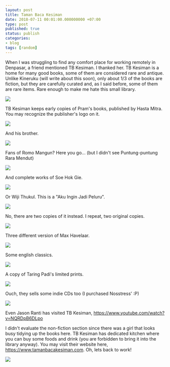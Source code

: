 ```yaml
---
layout: post
title: Taman Baca Kesiman
date: 2018-07-11 00:01:00.000000000 +07:00
type: post
published: true
status: publish
categories:
- blog
tags: [random]
---
```


When I was struggling to find any comfort place for working remotely in Denpasar, a friend mentioned TB Kesiman. I thanked her. TB Kesiman is a home for many good books, some of them are considered rare and antique. Unlike Kineruku (will write about this soon), only about 1/3 of the books are fiction, but they are carefully curated and, as I said before, some of them are rare items. Rare enough to make me hate this small library.

<img src="/assets/kesiman.jpeg">

TB Kesiman keeps early copies of Pram's books, published by Hasta Mitra. You may recognize the publisher's logo on it.

<img src="/assets/kesiman-pram.jpeg">

And his brother.

<img src="/assets/kesiman-soesilo-toer.jpeg">

Fans of Romo Mangun? Here you go... (but I didn't see Puntung-puntung Rara Mendut)

<img src="/assets/kesiman-romo-mangun.jpeg">

And complete works of Soe Hok Gie.

<img src="/assets/kesiman-gie.jpeg">

Or Wiji Thukul. This is a "Aku Ingin Jadi Peluru".

<img src="/assets/kesiman-wiji-thukul-1.jpeg">

No, there are two copies of it instead. I repeat, two original copies.

<img src="/assets/kesiman-wiji-thukul-2.jpeg">

Three different version of Max Havelaar.

<img src="/assets/kesiman-max-havelaar.jpeg">

Some english classics.

<img src="/assets/kesiman-english-classic.jpeg">


A copy of Taring Padi's limited prints.

<img src="/assets/kesiman-taring-padi.jpeg">

Ouch, they sells some indie CDs too (I purchased Nosstress' :P)

<img src="/assets/kesiman-music.jpeg">

Even Jason Ranti has visited TB Kesiman, <a href="https://www.youtube.com/watch?v=NQRDpB6DLpo" target="_blank">https://www.youtube.com/watch?v=NQRDpB6DLpo</a>

I didn't evaluate the non-fiction section since there was a girl that looks busy tidying up the books here. TB Kesiman has dedicated kitchen where you can buy some foods and drink (you are forbidden to bring it into the library anyway). You may visit their website here, <a href="https://www.tamanbacakesiman.com" target="_blank">https://www.tamanbacakesiman.com</a>. Oh, lets back to work!

<img src="/assets/kesiman-table-chair.jpeg">


